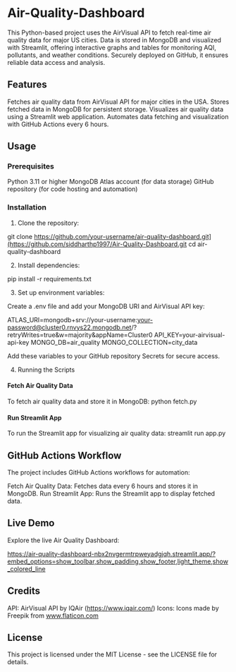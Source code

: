 # Air-Quality-Dashboard
This Python-based project uses the AirVisual API to fetch real-time air quality data for major US cities. Data is stored in MongoDB and visualized with Streamlit, offering interactive graphs and tables for monitoring AQI, pollutants, and weather conditions. Securely deployed on GitHub, it ensures reliable data access and analysis.

## Features
Fetches air quality data from AirVisual API for major cities in the USA.
Stores fetched data in MongoDB for persistent storage.
Visualizes air quality data using a Streamlit web application.
Automates data fetching and visualization with GitHub Actions every 6 hours.

## Usage
### Prerequisites
Python 3.11 or higher
MongoDB Atlas account (for data storage)
GitHub repository (for code hosting and automation)

### Installation
1. Clone the repository:
   
git clone https://github.com/your-username/air-quality-dashboard.git](https://github.com/siddharthp1997/Air-Quality-Dashboard.git
cd air-quality-dashboard

2. Install dependencies:

pip install -r requirements.txt

3. Set up environment variables:

Create a .env file and add your MongoDB URI and AirVisual API key:

ATLAS_URI=mongodb+srv://your-username:your-password@cluster0.rnvys22.mongodb.net/?retryWrites=true&w=majority&appName=Cluster0
API_KEY=your-airvisual-api-key
MONGO_DB=air_quality
MONGO_COLLECTION=city_data

Add these variables to your GitHub repository Secrets for secure access.

4. Running the Scripts

#### Fetch Air Quality Data
To fetch air quality data and store it in MongoDB:
python fetch.py
#### Run Streamlit App
To run the Streamlit app for visualizing air quality data:
streamlit run app.py

## GitHub Actions Workflow
The project includes GitHub Actions workflows for automation:

Fetch Air Quality Data: Fetches data every 6 hours and stores it in MongoDB.
Run Streamlit App: Runs the Streamlit app to display fetched data.

## Live Demo
Explore the live Air Quality Dashboard:

https://air-quality-dashboard-nbx2nvgermtrpweyadgjqh.streamlit.app/?embed_options=show_toolbar,show_padding,show_footer,light_theme,show_colored_line


## Credits
API: AirVisual API by IQAir (https://www.iqair.com/)
Icons: Icons made by Freepik from www.flaticon.com

## License
This project is licensed under the MIT License - see the LICENSE file for details.
